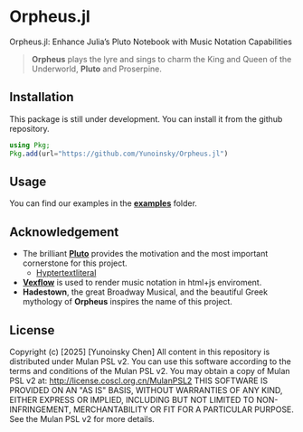 # Orpheus.jl
Orpheus.jl: Enhance Julia’s Pluto Notebook with Music Notation Capabilities

> **Orpheus** plays the lyre and sings to charm the King and Queen of the Underworld, **Pluto** and Proserpine.

## Installation
This package is still under development. You can install it from the github repository.
```julia
using Pkg;
Pkg.add(url="https://github.com/Yunoinsky/Orpheus.jl")
```

## Usage
You can find our examples in the [**examples**](examples) folder.

## Acknowledgement
- The brilliant [**Pluto**](https://github.com/fonsp/Pluto.jl) provides the motivation and the most important cornerstone for this project.
  - [Hyptertextliteral](https://juliapluto.github.io/HypertextLiteral.jl/stable/)
- [**Vexflow**](https://github.com/0xfe/vexflow) is used to render music notation in html+js enviroment.
- **Hadestown**, the great Broadway Musical, and the beautiful Greek mythology of **Orpheus** inspires the name of this project.


## License
Copyright (c) [2025] [Yunoinsky Chen]
All content in this repository is distributed under Mulan PSL v2.
You can use this software according to the terms and conditions of the Mulan PSL v2.
You may obtain a copy of Mulan PSL v2 at:
         http://license.coscl.org.cn/MulanPSL2
THIS SOFTWARE IS PROVIDED ON AN "AS IS" BASIS, WITHOUT WARRANTIES OF ANY KIND,
EITHER EXPRESS OR IMPLIED, INCLUDING BUT NOT LIMITED TO NON-INFRINGEMENT,
MERCHANTABILITY OR FIT FOR A PARTICULAR PURPOSE.
See the Mulan PSL v2 for more details.

